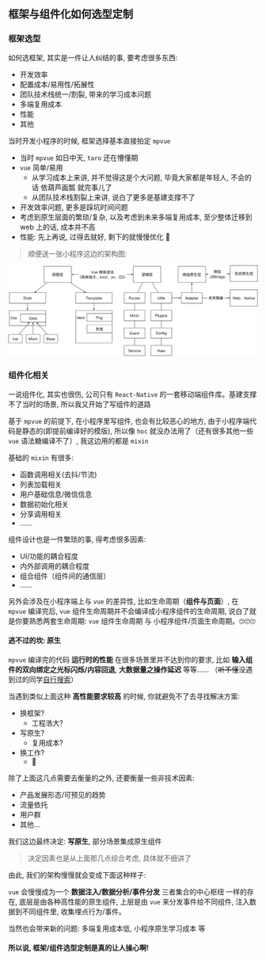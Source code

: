 ## 框架与组件化如何选型定制

### 框架选型
如何选框架, 其实是一件让人纠结的事, 要考虑很多东西:
- 开发效率
- 配置成本/易用性/拓展性
- 团队技术栈统一/割裂, 带来的学习成本问题
- 多端复用成本
- 性能
- 其他

当时开发小程序的时候, 框架选择基本直接拍定 `mpvue`
- 当时 `mpvue` 如日中天, `taro` 还在懵懂期
- `vue` 简单/易用
  - 从学习成本上来讲, 并不觉得这是个大问题, 毕竟大家都是年轻人, 不会的话 依葫芦画瓢 就完事儿了
  - 从团队技术栈割裂上来讲, 说白了更多是基建支撑不了
- 开发效率问题, 更多是踩坑时间问题
- 考虑到原生层面的繁琐/复杂, 以及考虑到未来多端复用成本, 至少整体迁移到 web 上的话, 成本并不高
- 性能: 先上再说, 过得去就好, 剩下的就慢慢优化 🌚

> 顺便送一张小程序这边的架构图:

<img src='../../assets/mina.png' width="600" />


### 组件化相关
一说组件化, 其实也很伤, 公司只有 `React-Native` 的一套移动端组件库。基建支撑不了当时的场景, 所以我又开始了写组件的道路

基于 `mpvue` 的前提下, 在小程序里写组件, 也会有比较恶心的地方, 由于小程序端代码是静态的(即提前编译好的模版), 所以像 `hoc` 就没办法用了（还有很多其他一些 `vue` 语法糖编译不了）, 我这边用的都是 `mixin`

基础的 `mixin` 有很多:
- 函数调用相关(去抖/节流)
- 列表加载相关
- 用户基础信息/微信信息
- 数据初始化相关
- 分享调用相关
- ......

组件设计也是一件繁琐的事, 得考虑很多因素:

- UI/功能的耦合程度
- 内外部调用的耦合程度
- 组合组件（组件间的通信层）
- ......

另外会涉及在小程序端上与 `vue` 的差异性, 比如生命周期（**组件与页面**）, 在 `mpvue` 编译完后, `vue` 组件生命周期并不会编译成小程序组件的生命周期, 说白了就是你要熟悉两套生命周期: `vue` 组件生命周期 与 小程序组件/页面生命周期。🙄🙄🙄

#### 逃不过的坎: 原生
`mpvue` 编译完的代码 **运行时的性能** 在很多场景里并不达到你的要求, 比如 **输入组件的双向绑定之光标闪烁/内容回退**, **大数据量之操作延迟** 等等...... （~~听不懂~~没遇到过的同学[自行搜索](https://github.com/Meituan-Dianping/mpvue/issues)）  

当遇到类似上面这种 **高性能要求较高** 的时候, 你就避免不了去寻找解决方案:
- 换框架?
  - 工程浩大?
- 写原生?
  - 复用成本?
- 换工作?
  - 🙂

除了上面这几点需要去衡量的之外, 还要衡量一些非技术因素:
- 产品发展形态/可预见的趋势
- 流量依托
- 用户群
- 其他...

我们这边最终决定: **写原生**, 部分场景集成原生组件  
> 决定因素也是从上面那几点综合考虑, 具体就不细讲了  

由此, 我们的架构慢慢就会变成下面这种样子:  

`vue` 会慢慢成为一个 **数据注入/数据分析/事件分发** 三者集合的中心枢纽 一样的存在, 底层是由各种高性能的原生组件, 上层是由 `vue` 来分发事件给不同组件, 注入数据到不同组件里, 收集埋点行为/事件。

当然也会带来新的问题: 多端复用成本低, 小程序原生学习成本 等  

#### 所以说, 框架/组件选型定制是真的让人操心啊!
